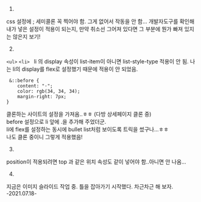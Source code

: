 1.
css 설정에 ; 세미콜론 꼭 찍어야 함. 그게 없어서 작동을 안 함...
개발자도구를 확인해 내가 넣은 설정이 적용이 되는지, 
만약 취소선 그어져 있다면 그 부분에 뭔가 빠져 있지는 않은지 보기!

2.
```<ul>``` ```<li> ```
li 의 display 속성이 list-item이 아니면 list-style-type 적용이 안 됨.
나는 li의 display를 flex로 설정했기 때문에 적용이 안 되었음.

```
 &::before {
	content: "·";
	color: rgb(34, 34, 34);
	margin-right: 7px;
}
```
클론하는 사이트의 설정을 가져옴..ㅎㅎ (다방 상세페이지 클론 중)  
before 설정으로 li 앞에 .을 추가해 주었더군.  
li에 flex를 설정하는 동시에 bullet list처럼 보이도록 트릭을 썼구나...ㅎㅎ  
나도 클론 중이니 그렇게 적용했음!  

3.
position이 적용되려면 top 과 같은 위치 속성도 같이 넣어야 함..아니면 안 나옴...  

4.
지금은 이미지 슬라이드 작업 중. 틀을 잡아가기 시작했다. 차근차근 해 보자.  
-2021.07.18-
